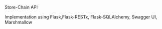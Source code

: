 ﻿Store-Chain API
 
 Implementation using Flask,Flask-RESTx, Flask-SQLAlchemy, Swagger UI, Marshmallow
 
